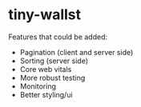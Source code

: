 # tiny-wallst

Features that could be added:
- Pagination (client and server side)
- Sorting (server side)
- Core web vitals
- More robust testing
- Monitoring
- Better styling/ui